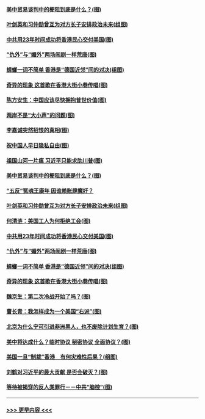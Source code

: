 #### [美中贸易谈判中的梗阻到底是什么？(图)](../pages/p4/907791.md?t=09191155) 
#### [叶剑英和习仲勋曾互为对方长子安排政治未来(组图)](../pages/p4/907786.md?t=09191155) 
#### [中共用23年时间成功将香港民心交付美国(图)](../pages/p4/907698.md?t=09191155) 
#### [“仇外”与“媚外”两场闹剧一样荒唐(图)](../pages/p4/907689.md?t=09191155) 
#### [蟑螂一词不简单 香港是“德国近邻”间的对决(组图)](../pages/p4/907618.md?t=09191155) 
#### [奇异的现象 这首歌在香港大街小巷传唱(图)](../pages/p4/907583.md?t=09191155) 
#### [陈方安生：中国应该尽快拥抱普世价值(图)](../pages/p4/907826.md?t=09191155) 
#### [两岸不是“大小声”的问题(图)](../pages/p4/907825.md?t=09191155) 
#### [李嘉诚突然招恨的真相(图)](../pages/p4/907799.md?t=09191155) 
#### [祝中国人早日隐私自由(图)](../pages/p4/907797.md?t=09191155) 
#### [祖国山河一片瘟 习近平只能求助川普(图)](../pages/p4/907796.md?t=09191155) 
#### [美中贸易谈判中的梗阻到底是什么？(图)](../pages/p4/907791.md?t=09191155) 
#### [“五反”冤魂王康年 因谁赖账肆魔奸？](../pages/p4/907787.md?t=09191155) 
#### [叶剑英和习仲勋曾互为对方长子安排政治未来(组图)](../pages/p4/907786.md?t=09191155) 
#### [何清涟：美国工人为何拒绝工会(图)](../pages/p4/907701.md?t=09191155) 
#### [中共用23年时间成功将香港民心交付美国(图)](../pages/p4/907698.md?t=09191155) 
#### [“仇外”与“媚外”两场闹剧一样荒唐(图)](../pages/p4/907689.md?t=09191155) 
#### [蟑螂一词不简单 香港是“德国近邻”间的对决(组图)](../pages/p4/907618.md?t=09191155) 
#### [奇异的现象 这首歌在香港大街小巷传唱(图)](../pages/p4/907583.md?t=09191155) 
#### [魏京生：第二次冷战开始了吗？(图)](../pages/p4/907581.md?t=09191155) 
#### [曹长青：我怎样成为一个美国“右派”(图)](../pages/p4/907580.md?t=09191155) 
#### [北京为什么宁可引进非洲黑人，也不废除计划生育？(图)](../pages/p4/907577.md?t=09191155) 
#### [美中将达成什么？临时协议 秘密协议 全面协议？(图)](../pages/p4/907576.md?t=09191155) 
#### [美国一旦“制裁”香港　有何灾难性后果？(组图)](../pages/p4/907575.md?t=09191155) 
#### [刘鹤对习近平的最大贡献 是否会破灭？(图)](../pages/p4/907509.md?t=09191155) 
#### [等待被揭穿的反人类罪行－－中共“脑控”(图)](../pages/p4/907167.md?t=09191155) 

----
#### [ >>> 更早内容 <<< ](../indexes/p4-earlier.md)
